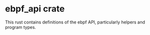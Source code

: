 # ebpf_api crate

This rust contains definitions of the ebpf API, particularly helpers and program types.
